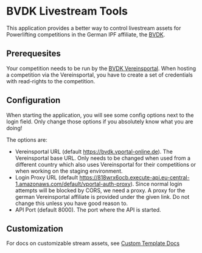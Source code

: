 # BVDK Livestream Tools

This application provides a better way to control livestream assets for Powerlifting competitions
in the German IPF affiliate, the [BVDK](https://bvdk.de/).

## Prerequesites

Your competition needs to be run by the [BVDK Vereinsportal](https://bvdk.vportal-online.de/).
When hosting a competition via the Vereinsportal, you have to create a set of credentials with read-rights to the competition.

## Configuration

When starting the application, you will see some config options next to the login field.
Only change those options if you absolutely know what you are doing!

The options are:
* Vereinsportal URL (default https://bvdk.vportal-online.de). The Vereinsportal base URL. Only needs to be changed when used from a different country which also uses Vereinsportal for their competitions or when working on the staging environment.
* Login Proxy URL (default https://818wrx6ocb.execute-api.eu-central-1.amazonaws.com/default/vportal-auth-proxy). Since normal login attempts will be blocked by CORS, we need a proxy. A proxy for the german Vereinsportal affiliate is provided under the given link. Do not change this unless you have good reason to.
* API Port (default 8000). The port where the API is started.

## Customization

For docs on customizable stream assets, see [Custom Template Docs](docs/custom-templates.md)
